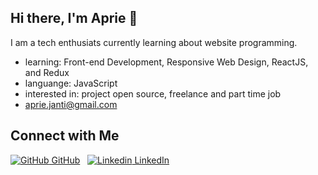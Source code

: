 ## Hi there, I'm Aprie 👋

I am a tech enthusiats currently learning about website programming.
- learning: Front-end Development, Responsive Web Design, ReactJS, and Redux
- languange: JavaScript
- interested in: project open source, freelance and part time job
- aprie.janti@gmail.com


## Connect with Me
[![GitHub](https://i.stack.imgur.com/tskMh.png) GitHub](https://github.com/aprijanti)
&nbsp;
[![Linkedin](https://i.stack.imgur.com/gVE0j.png) LinkedIn](https://www.linkedin.com/in/aprijanti/)
